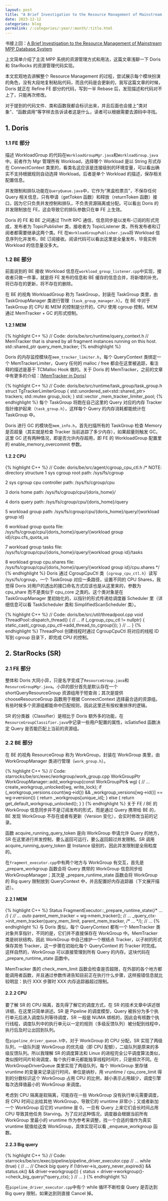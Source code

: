 ```yaml
---
layout: post
title: "A Brief Investigation to the Resource Management of Mainstream MPP Database System Part II"
date: 2023-12-12
categories: blog
permalink: /:categories/:year/:month/:title.html
---
```


书接上回：[A Brief Investigation to the Resource Management of Mainstream MPP Database System](https://zhchuu.github.io/blog/2023/11/a-brief-investigation-to-the-resource-management-of-mainstream-mpp-database-system.html)

上文简单介绍了主流 MPP 系统的资源管理方式和用法，这篇文章浅聊一下 Doris 和 StarRocks 的资源管理代码实现。

本文宏观地去讲解整个 Resource Management 的过程，尝试展示每个模块扮演的角色，没有大段地复制粘贴代码，而且代码是会更新的，我写这篇文章的时候，Doris 就正在 Refine FE 部分的代码，写到一半 Rebase 后，发现描述和代码对不上了，只能再次修改。

对于提到的代码文件、类和函数我都会标识出来，并且后面也会接上“类对象”、“函数调用”等字样去告诉读者这是什么，读者可以根据需要去源码中寻找。

## 1. Doris

### 1.1 FE 部分

描述 WorkloadGroup 的代码在`WorkloadGroupMgr.java`和`WorkloadGroup.java`中。前者作为 Mgr 管理所有 Workload，选择哪个 Workload 是以 String 形式存在 ConnectContext 类里的，看类名这应该是连接级别的环境变量，可以看出确实不支持根据规则自动选择 Workload。后者是单个 Workload 的描述，保存相关配置信息。

并发限制和排队功能在`QueryQueue.java`中，它作为“黑盒检票员”，不保存任何 Query 相关信息，只有申请（getToken 函数）和释放（returnToken 函数）接口，因为它只负责并发控制和排队，不负责资源隔离或分配。可以看出 Doris 的并发限制放在 FE，这会导致它的排队参数只在单 FE 上生效。

Doris 的 FE 和 BE 之间通过 Thrift RPC 通信，信息同步是以发布-订阅的形式完成，发布者为 TopicPublisher 类，接收者为 TopicListener 类，所有发布者和订阅者都需要继承这两个类。FE 在`WorkloadGroupPublisher.java`将 Workload 信息序列化并发布，BE 订阅接收。阅读代码可以看出这里是全量发布，毕竟实例 Workload 的信息量没多大。

### 1.2 BE 部分

前面说到的 BE 接收 Workload 信息在`workload_group_listener.cpp`中实现，接收者只做一件事，就是将 FE 发布的信息和 BE 缓存的信息合并，将新增的补充，将已存在的更新，将不存在的删除。

在 BE 的视角 WorkloadGroup 称为 TaskGroup，封装在 TaskGroup 类里，由 TaskGroupManager 类进行管理（`task_group_manager.h`）。在 BE 中对于 TaskGroup 的 CPU 和 MEM 的控制是分开的，CPU 使用 cgroup 控制，MEM 通过 MemTracker + GC 的形式控制。

#### 1.2.1 MEM
{% highlight C++ %}
// Code: doris/be/src/runtime/query_context.h
// MemTracker that is shared by all fragment instances running on this host.
std::shared_ptr<MemTrackerLimiter> query_mem_tracker;
{% endhighlight %}

Doris 的内存监控模块在`mem_tracker_limiter.h`，每个 QueryContext 类绑定一个 MemTrackerLimiter，Query 任何的 malloc / free 都会在这里被追踪，看注释的描述是基于 TCMalloc Hook 做的。关于 Doris 的 MemTracker，之前的文章中有更多的介绍：[[MemTracker in Doris](https://zhchuu.github.io/blog/2023/12/memtracker-in-doris.html)]

{% highlight C++ %}
// Code: doris/be/src/runtime/task_group/task_group.h
struct TgTrackerLimiterGroup {
    std::unordered_set<std::shared_ptr<MemTrackerLimiter>> trackers;
    std::mutex group_lock;
}
std::vector<TgTrackerLimiterGroup> _mem_tracker_limiter_pool;
{% endhighlight %}
每个 TaskGroup 将跑在自己这里的 Query 对应的内存 Tracker 指针维护起来（`task_group.h`），这样每个 Query 的内存消耗都能统计在 TaskGroup 中。

Doris 进行 GC 的模块在`mem_info.h`，首先扫描所有的 TaskGroup 检查 Memory 是否超量（其实就是检查 Tracker 当前追踪了多少内存），如果超量则触发 GC。这里 GC 还有两种情况，即是否允许内存超用，即 FE 的 WorkloadGroup 配置里的 enable\_memory_overcommit 参数。

#### 1.2.2 CPU

{% highlight C++ %}
// Code: doris/be/src/agent/cgroup_cpu_ctl.h
/*
NOTE: directory structure
1 sys cgroup root path:
/sys/fs/cgroup

2 sys cgroup cpu controller path:
/sys/fs/cgroup/cpu

3 doris home path:
/sys/fs/cgroup/cpu/{doris_home}/

4 doris query path:
/sys/fs/cgroup/cpu/{doris_home}/query

5 workload group path:
/sys/fs/cgroup/cpu/{doris_home}/query/{workload group id}

6 workload group quota file:
/sys/fs/cgroup/cpu/{doris_home}/query/{workload group id}/cpu.cfs_quota_us

7 workload group tasks file:
/sys/fs/cgroup/cpu/{doris_home}/query/{workload group id}/tasks

8 workload group cpu.shares file:
/sys/fs/cgroup/cpu/{doris_home}/query/{workload group id}/cpu.shares
*/
{% endhighlight %}
Doris 通过 CgroupCpuCtl 类（`cgroup_cpu_ctl.h`）读写 /sys/fs/cgroup，一个 TaskGroup 对应一条路径，设置不同的 CPU Shares，我觉得 Doris 对用户的透出的接口命名方式应该也是从这里来的，参数为 cpu_share 而不是类似于 cpu_core 之类的。这个类对象是在 TaskGroupManager 里初始化的，以指针的形式传递给调度器 Scheduler 里（详细信息可以看 TaskScheduler 类和 SimplifiedScanScheduler 类）。

{% highlight C++ %}
// Code: doris/be/src/util/threadpool.cpp
void ThreadPool::dispatch_thread() {
    // ...
    if (_cgroup_cpu_ctl != nullptr) {
        static_cast<void>(_cgroup_cpu_ctl->add_thread_to_cgroup());
    }
    // ... 
}
{% endhighlight %}
ThreadPool 创建线程时通过 CgroupCpuCtl 将对应的线程 ID 写到 cgroup 目录下，即完成 CPU 的控制。


## 2. StarRocks (SR)

### 2.1 FE 部分

整体和 Doris 大同小异，只是名字变成了`ResourceGroup.java`和`ResourceGroupMgr.java`。小异的部分首先是默认存在一个 shortQueryResourceGroup 资源组用于短查询；其次是提供 chooseResourceGroup 函数用于根据 ConnectContext 选择最合适的资源组。有些时候多个资源组都能命中匹配规则，因此这里还有按权重排序的逻辑。

SR 的分类器（Classifier）是相比于 Doris 额外多的功能，在`ResourceGroupClassifier.java`中记录一些用户配置的属性，isSatisfied 函数决定 Query 是否能匹配上当前的资源组。

### 2.2 BE 部分

在 BE 的视角 ResourceGroup 称为 WorkGroup，封装在 WorkGroup 类里，由 WorkGroupManager 类进行管理（`work_group.h`）。

{% highlight C++ %}
// Code: starrocks/be/src/exec/workgroup/work_group.cpp
WorkGroupPtr WorkGroupManager::add_workgroup(const WorkGroupPtr& wg) {
    // ...
    create_workgroup_unlocked(wg, write_lock);
    if (_workgroup_versions.count(wg->id()) && _workgroup_versions[wg->id()] == wg->version()) {
        return _workgroups[unique_id];
    } else {
        return get_default_workgroup_unlocked();
    }
}
{% endhighlight %}
关于 FE / BE 的 WorkGroup 信息同步并不是订阅发布的形式，而是通过 Query 携带给 BE 的，BE 发现 WorkGroup 不存在或者有更新（Version 变化），会实时修改当前的记录。

函数 acquire_running_query_token 是向 WorkGroup 申请允许 Query 的地方，SR 在这里进行并发控制，要么返回可运行，要么返回超过并发限制。SR 调用 acquire_running_query_token 是 Instance 级别的，因此并发限制是全局粒度的。

在`fragment_executor.cpp`中有两个地方与 WorkGroup 有交互，首先是 _prepare_workgroup 函数会将 Query 携带的 WorkGroup 信息同步给 WorkGroupManager；其次是 _prepare_runtime_state 函数会将 WorkGroup 的 Big query 限制放到 QueryContext 中，并且配置好内存追踪器（下文展开描述）。

#### 2.2.1 MEM
{% highlight C++ %}
Status FragmentExecutor::_prepare_runtime_state(/* ... */) {
    // ...
    auto* parent_mem_tracker = wg->mem_tracker();
    // ...
    _query_ctx->init_mem_tracker(query_mem_limit, parent_mem_tracker, /* ... */);
    // ...
{% endhighlight %}
与 Doris 类似，每个 QueryContext 都有一个 MemTracker 类对象共享指针，不同的是，它们并不直接保存在 WorkGroup 中。MemTracker 类是树状结构，因此 WorkGroup 中自己维护一个根结点 Tracker，以子树的形式保存其他 Tracker，这一步骤在初始化每个 QueryContext 的 Tracker 时完成。这样自然的，WorkGroup 可以直接管理到所有 Query 的内存。这块代码在 _prepare_runtime_state 函数中。

MemTracker 类的 check_mem_limit 函数会检查是否超限，在外部的各个地方都能调用者函数，并且通过参数传递告知目前正在执行什么步骤，这样报错信息就比较明显：执行 XXX 步骤时 XXX 内存追踪器超过限制。

#### 2.2.2 CPU

要了解 SR 的 CPU 隔离，首先得了解它的调度方式，在 SR 的技术文章中讲述很详细，在这里只简单讲述。SR 是 Pipeline 的调度模型，Query 被拆分为多个执行单元后进入调度队列等待调度，SR 一般是 NUMA 绑核的，因此会有核数个执行线程，调度队列中的执行单元以一定的规则（多级反馈队列）被分配到线程中，执行后及时让出回到队列。

在`pipeline_driver_queue.h`中，对于 WorkGroup 的 CPU 分配，SR 实现了两级队列，一级队列是 WorkGroup 的优先级（即 CPU 配额），二级队列是原来的多级反馈队列。所以我理解 SR 的调度算法和 Linux 的进程完全公平调度算法类似，类似按时间片轮询调度，每个执行单元都能独享线程时间片，只是频次不同。在 WorkGroupDriverQueue 类里实现了两级队列，每个 WorkGroup 里存储 vruntime 的变量来记录运行时间，单位是纳秒，用 vruntime / cpu\_core_limit 得到的分数标识这个 WorkGroup 占用 CPU 的比例，越小表示占用越少，调度引擎每次选择值最小的 WorkGroup 来调度。

考虑到 CPU 隔离是软隔离，可能存在一些 WorkGroup 没有执行单元需要调度，将 CPU 时间让出给其他 WorkGroup，导致它的 vruntime 非常小；又或者新加一个 WorkGroup 后它的 vruntime 是 0，一旦有 Query 上来它们会长时间占用 CPU 导致其他任务 Starving。为了应对这种情况，调度器会根据当前所有 WorkGroup 里最小的 vruntime 作为参考来调整，找一个合适的值作为真实 vruntime 赋值给这类 WorkGroup，具体实现可以看 _enqueue_workgroup 函数。

#### 2.2.3 Big query

{% highlight C++ %}
// Code: starrocks/be/src/exec/pipeline/pipeline_driver_executor.cpp
// ...
while (true) {
    // ...
    // Check big query
    if (!driver->is_query_never_expired() && status.ok() && driver->workgroup()) {
        status = driver->workgroup()->check_big_query(*query_ctx);
    }
    // ...
}
{% endhighlight %}

在`pipeline_driver_executor.cpp`中有个 while 循环不断检查 Query 是否达到 Big query 限制，如果达到则直接 Cancel 掉。
